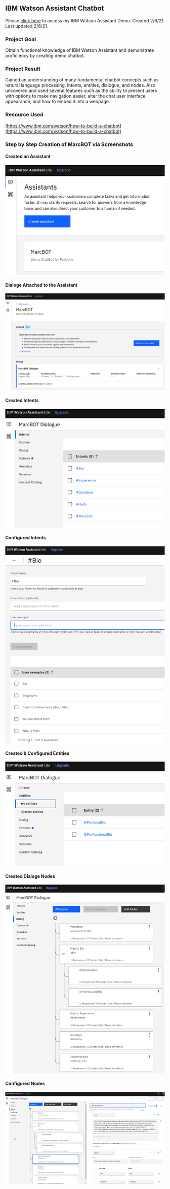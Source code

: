 ## IBM Watson Assistant Chatbot

Please [click here](https://web-chat.global.assistant.watson.cloud.ibm.com/preview.html?region=us-east&integrationID=da12c328-cb26-439b-b602-5a3f989e7e14&serviceInstanceID=1e35049e-d2ab-43db-9f34-eeaa49e96563) to access my IBM Watson Assistant Demo. Created 2/6/21. Last updated 2/6/21.

### Project Goal

Obtain functional knowledge of IBM Watson Assistant and demonstrate proficiency by creating demo chatbot.

### Project Result

Gained an understanding of many fundamental chatbot concepts such as natural language processing, intents, entities, dialogue, and nodes. Also uncovered and used several features such as the ability to present users with options to make navigation easier, alter the chat user interface appearance, and how to embed it into a webpage.

### Resource Used

[https://www.ibm.com/watson/how-to-build-a-chatbot](https://www.ibm.com/watson/how-to-build-a-chatbot)

### Step by Step Creation of MarcBOT via Screenshots

#### Created an Assistant

![Creating an Assistant](https://github.com/mpicione/picione-portfolio/blob/main/Call%20Center%20Manager%20Portfolio/Business%20Projects/IBM%20Watson%20Assistant%20Chatbot/screenshots/assistant_creation.png)

#### Dialoge Attached to the Assistant

![Attaching a Dialogue to the Assistant](https://github.com/mpicione/picione-portfolio/blob/main/Call%20Center%20Manager%20Portfolio/Business%20Projects/IBM%20Watson%20Assistant%20Chatbot/screenshots/dialogue_creation.png)

#### Created Intents

![Creating an Intents List](https://github.com/mpicione/picione-portfolio/blob/main/Call%20Center%20Manager%20Portfolio/Business%20Projects/IBM%20Watson%20Assistant%20Chatbot/screenshots/intents_list.png)

#### Configured Intents

![Editing an Intent](https://github.com/mpicione/picione-portfolio/blob/main/Call%20Center%20Manager%20Portfolio/Business%20Projects/IBM%20Watson%20Assistant%20Chatbot/screenshots/edit_intents.png)

#### Created & Configured Entities

![Using Entities](https://github.com/mpicione/picione-portfolio/blob/main/Call%20Center%20Manager%20Portfolio/Business%20Projects/IBM%20Watson%20Assistant%20Chatbot/screenshots/using_entities.png)

#### Created Dialoge Nodes

![Dialogue Node Flow](https://github.com/mpicione/picione-portfolio/blob/main/Call%20Center%20Manager%20Portfolio/Business%20Projects/IBM%20Watson%20Assistant%20Chatbot/screenshots/dialogue_nodes.png)

#### Configured Nodes

![Editing Nodes](https://github.com/mpicione/picione-portfolio/blob/main/Call%20Center%20Manager%20Portfolio/Business%20Projects/IBM%20Watson%20Assistant%20Chatbot/screenshots/editing_nodes.png)